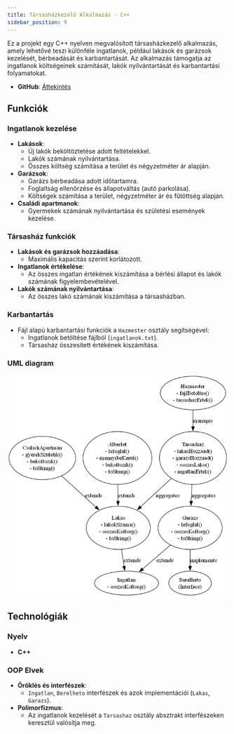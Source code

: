 ```yaml
---
title: Társasházkezelő Alkalmazás - C++
sidebar_position: 9
---
```


Ez a projekt egy C++ nyelven megvalósított társasházkezelő alkalmazás, amely lehetővé teszi különféle ingatlanok, például lakások és garázsok kezelését, bérbeadását és karbantartását. Az alkalmazás támogatja az ingatlanok költségeinek számítását, lakók nyilvántartását és karbantartási folyamatokat.

- **GitHub**: [Áttekintés](https://github.com/Barni6/cpp_oop_app)

## Funkciók

### Ingatlanok kezelése
- **Lakások**:
  - Új lakók beköltöztetése adott feltételekkel.
  - Lakók számának nyilvántartása.
  - Összes költség számítása a terület és négyzetméter ár alapján.
- **Garázsok**:
  - Garázs bérbeadása adott időtartamra.
  - Foglaltság ellenőrzése és állapotváltás (autó parkolása).
  - Költségek számítása a terület, négyzetméter ár és fűtöttség alapján.
- **Családi apartmanok**:
  - Gyermekek számának nyilvántartása és születési események kezelése.

### Társasház funkciók
- **Lakások és garázsok hozzáadása**:
  - Maximális kapacitás szerint korlátozott.
- **Ingatlanok értékelése**:
  - Az összes ingatlan értékének kiszámítása a bérlési állapot és lakók számának figyelembevételével.
- **Lakók számának nyilvántartása**:
  - Az összes lakó számának kiszámítása a társasházban.

### Karbantartás
- Fájl alapú karbantartási funkciók a `Hazmester` osztály segítségével:
  - Ingatlanok betöltése fájlból (`ingatlanok.txt`).
  - Társasház összesített értékének kiszámítása.

### UML diagram
![UML](images/tarsashaz_uml_diagram.PNG)

## Technológiák

### Nyelv
- **C++**

### OOP Elvek
- **Öröklés és interfészek**:
  - `Ingatlan`, `Berelheto` interfészek és azok implementációi (`Lakas`, `Garazs`).
- **Polimorfizmus**:
  - Az ingatlanok kezelését a `Tarsashaz` osztály absztrakt interfészeken keresztül valósítja meg.


